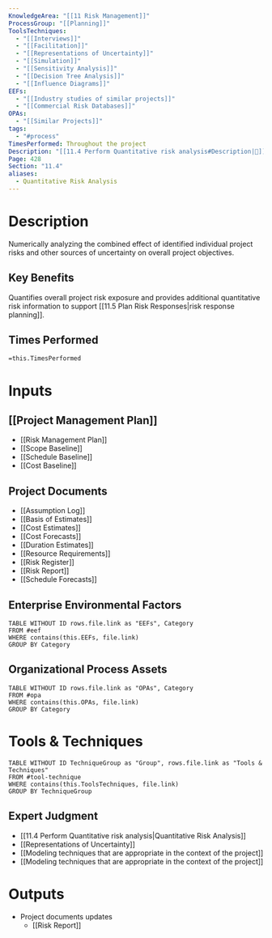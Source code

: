 ```yaml
---
KnowledgeArea: "[[11 Risk Management]]"
ProcessGroup: "[[Planning]]"
ToolsTechniques:
  - "[[Interviews]]"
  - "[[Facilitation]]"
  - "[[Representations of Uncertainty]]"
  - "[[Simulation]]"
  - "[[Sensitivity Analysis]]"
  - "[[Decision Tree Analysis]]"
  - "[[Influence Diagrams]]"
EEFs:
  - "[[Industry studies of similar projects]]"
  - "[[Commercial Risk Databases]]"
OPAs:
  - "[[Similar Projects]]"
tags:
  - "#process"
TimesPerformed: Throughout the project
Description: "[[11.4 Perform Quantitative risk analysis#Description|📝]]"
Page: 428
Section: "11.4"
aliases:
  - Quantitative Risk Analysis
---
```

# Description
Numerically analyzing the combined effect of identified individual project risks and other sources of uncertainty on overall project objectives.
## Key Benefits
Quantifies overall project risk exposure and provides additional quantitative risk information to support [[11.5 Plan Risk Responses|risk response planning]].
## Times Performed
`=this.TimesPerformed`
# Inputs
## [[Project Management Plan]]
- [[Risk Management Plan]]
- [[Scope Baseline]]
- [[Schedule Baseline]]
- [[Cost Baseline]]
## Project Documents
- [[Assumption Log]]
- [[Basis of Estimates]]
- [[Cost Estimates]]
- [[Cost Forecasts]]
- [[Duration Estimates]]
- [[Resource Requirements]]
- [[Risk Register]]
- [[Risk Report]]
- [[Schedule Forecasts]]
## Enterprise Environmental Factors
```dataview
TABLE WITHOUT ID rows.file.link as "EEFs", Category
FROM #eef
WHERE contains(this.EEFs, file.link)
GROUP BY Category
```
## Organizational Process Assets
```dataview
TABLE WITHOUT ID rows.file.link as "OPAs", Category
FROM #opa
WHERE contains(this.OPAs, file.link)
GROUP BY Category
```
# Tools & Techniques
```dataview
TABLE WITHOUT ID TechniqueGroup as "Group", rows.file.link as "Tools & Techniques"
FROM #tool-technique
WHERE contains(this.ToolsTechniques, file.link)
GROUP BY TechniqueGroup
```
## Expert Judgment
- [[11.4 Perform Quantitative risk analysis|Quantitative Risk Analysis]]
- [[Representations of Uncertainty]]
- [[Modeling techniques that are appropriate in the context of the project]]
- [[Modeling techniques that are appropriate in the context of the project]]
# Outputs
- Project documents updates
	- [[Risk Report]]